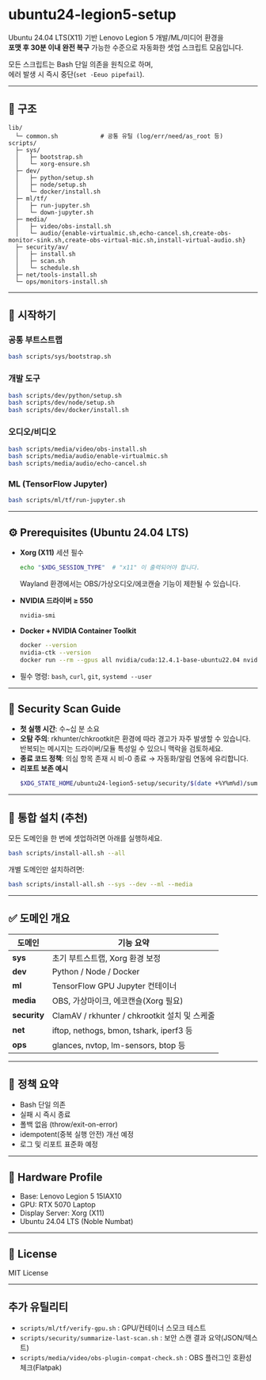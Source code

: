 # ubuntu24-legion5-setup

Ubuntu 24.04 LTS(X11) 기반 Lenovo Legion 5 개발/ML/미디어 환경을  
**포맷 후 30분 이내 완전 복구** 가능한 수준으로 자동화한 셋업 스크립트 모음입니다.

모든 스크립트는 Bash 단일 의존을 원칙으로 하며,  
에러 발생 시 즉시 중단(`set -Eeuo pipefail`).

---

## 📁 구조

```
lib/
  └─ common.sh            # 공통 유틸 (log/err/need/as_root 등)
scripts/
  ├─ sys/
  │   ├─ bootstrap.sh
  │   └─ xorg-ensure.sh
  ├─ dev/
  │   ├─ python/setup.sh
  │   ├─ node/setup.sh
  │   └─ docker/install.sh
  ├─ ml/tf/
  │   ├─ run-jupyter.sh
  │   └─ down-jupyter.sh
  ├─ media/
  │   ├─ video/obs-install.sh
  │   └─ audio/{enable-virtualmic.sh,echo-cancel.sh,create-obs-monitor-sink.sh,create-obs-virtual-mic.sh,install-virtual-audio.sh}
  ├─ security/av/
  │   ├─ install.sh
  │   ├─ scan.sh
  │   └─ schedule.sh
  ├─ net/tools-install.sh
  └─ ops/monitors-install.sh
```

---

## 🚀 시작하기

### 공통 부트스트랩
```bash
bash scripts/sys/bootstrap.sh
```

### 개발 도구
```bash
bash scripts/dev/python/setup.sh
bash scripts/dev/node/setup.sh
bash scripts/dev/docker/install.sh
```

### 오디오/비디오
```bash
bash scripts/media/video/obs-install.sh
bash scripts/media/audio/enable-virtualmic.sh
bash scripts/media/audio/echo-cancel.sh
```

### ML (TensorFlow Jupyter)
```bash
bash scripts/ml/tf/run-jupyter.sh
```

---

## ⚙️ Prerequisites (Ubuntu 24.04 LTS)

- **Xorg (X11)** 세션 필수  
  ```bash
  echo "$XDG_SESSION_TYPE"  # "x11" 이 출력되어야 합니다.
  ```
  Wayland 환경에서는 OBS/가상오디오/에코캔슬 기능이 제한될 수 있습니다.

- **NVIDIA 드라이버 ≥ 550**
  ```bash
  nvidia-smi
  ```

- **Docker + NVIDIA Container Toolkit**  
  ```bash
  docker --version
  nvidia-ctk --version
  docker run --rm --gpus all nvidia/cuda:12.4.1-base-ubuntu22.04 nvidia-smi
  ```

- 필수 명령: `bash`, `curl`, `git`, `systemd --user`

---

## 🧰 Security Scan Guide

- **첫 실행 시간**: 수~십 분 소요  
- **오탐 주의**: rkhunter/chkrootkit은 환경에 따라 경고가 자주 발생할 수 있습니다.  
  반복되는 메시지는 드라이버/모듈 특성일 수 있으니 맥락을 검토하세요.  
- **종료 코드 정책**: 의심 항목 존재 시 비-0 종료 → 자동화/알림 연동에 유리합니다.  
- **리포트 보존 예시**
  ```bash
  $XDG_STATE_HOME/ubuntu24-legion5-setup/security/$(date +%Y%m%d)/summary.log
  ```

---

## 🧩 통합 설치 (추천)

모든 도메인을 한 번에 셋업하려면 아래를 실행하세요.

```bash
bash scripts/install-all.sh --all
```

개별 도메인만 설치하려면:

```bash
bash scripts/install-all.sh --sys --dev --ml --media
```

---

## ✅ 도메인 개요

| 도메인 | 기능 요약 |
|---------|------------|
| **sys** | 초기 부트스트랩, Xorg 환경 보정 |
| **dev** | Python / Node / Docker |
| **ml** | TensorFlow GPU Jupyter 컨테이너 |
| **media** | OBS, 가상마이크, 에코캔슬(Xorg 필요) |
| **security** | ClamAV / rkhunter / chkrootkit 설치 및 스케줄 |
| **net** | iftop, nethogs, bmon, tshark, iperf3 등 |
| **ops** | glances, nvtop, lm-sensors, btop 등 |

---

## 📜 정책 요약

- Bash 단일 의존
- 실패 시 즉시 종료
- 폴백 없음 (throw/exit-on-error)
- idempotent(중복 실행 안전) 개선 예정
- 로그 및 리포트 표준화 예정

---

## 🧱 Hardware Profile

- Base: Lenovo Legion 5 15IAX10  
- GPU: RTX 5070 Laptop  
- Display Server: Xorg (X11)  
- Ubuntu 24.04 LTS (Noble Numbat)

---

## 🧩 License

MIT License

---

## 추가 유틸리티

- `scripts/ml/tf/verify-gpu.sh` : GPU/컨테이너 스모크 테스트
- `scripts/security/summarize-last-scan.sh` : 보안 스캔 결과 요약(JSON/텍스트)
- `scripts/media/video/obs-plugin-compat-check.sh` : OBS 플러그인 호환성 체크(Flatpak)
